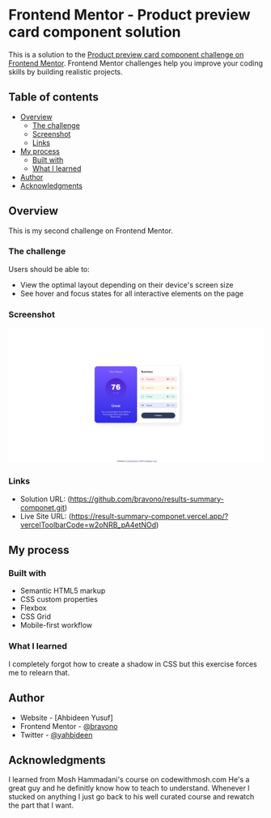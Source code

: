 # Frontend Mentor - Product preview card component solution

This is a solution to the [Product preview card component challenge on Frontend Mentor](https://www.frontendmentor.io/challenges/product-preview-card-component-GO7UmttRfa). Frontend Mentor challenges help you improve your coding skills by building realistic projects.

## Table of contents

- [Overview](#overview)
  - [The challenge](#the-challenge)
  - [Screenshot](#screenshot)
  - [Links](#links)
- [My process](#my-process)
  - [Built with](#built-with)
  - [What I learned](#what-i-learned)
- [Author](#author)
- [Acknowledgments](#acknowledgments)

## Overview

This is my second challenge on Frontend Mentor.

### The challenge

Users should be able to:

- View the optimal layout depending on their device's screen size
- See hover and focus states for all interactive elements on the page

### Screenshot

![](./assets/images/Results_summary_component.jpeg)

### Links

- Solution URL: (https://github.com/bravono/results-summary-componet.git)
- Live Site URL: (https://result-summary-componet.vercel.app/?vercelToolbarCode=w2oNRB_pA4etNOd)

## My process

### Built with

- Semantic HTML5 markup
- CSS custom properties
- Flexbox
- CSS Grid
- Mobile-first workflow

### What I learned

I completely forgot how to create a shadow in CSS but this exercise forces me to relearn that.

## Author

- Website - [Ahbideen Yusuf]
- Frontend Mentor - [@bravono](https://www.frontendmentor.io/profile/bravono)
- Twitter - [@yahbideen](https://twitter.com/YAhbideen)

## Acknowledgments

I learned from Mosh Hammadani's course on codewithmosh.com He's a great guy and
he definitly know how to teach to understand. Whenever I stucked on anything I just
go back to his well curated course and rewatch the part that I want.

